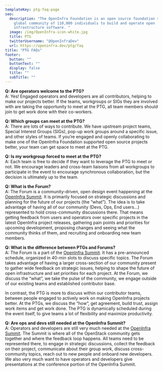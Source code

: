 ```yaml
---
templateKey: ptg-faq-page
seo:
  description: "The OpenInfra Foundation is an open source foundation supporting a
    global community of 110,000 individuals to build and operate open
    infrastructure software. "
  image: /img/OpenInfra-icon-white.jpg
  title: PTG
  twitterUsername: "@OpenInfraDev"
  url: https://openinfra.dev/ptg/faq
title: "PTG FAQs"
footer:
  button: ""
  buttonText: ""
  display: false
  title: ""
  subTitle: ""
---
```


**Q: Are operators welcome to the PTG?**<br>
A: Yes! Engaged operators and developers are all contributors, helping to make our projects better. If the teams, workgroups or SIGs they are involved with are taking the opportunity to meet at the PTG, all team members should join to get work done with their co-workers.
 

**Q: Which groups can meet at the PTG?**<br>
A: There are lots of ways to contribute. We have upstream project teams, Special Interest Groups (SIGs), pop-up work groups around a specific issue, and other styles of teams. If you’re engaged and openly collaborating to make one of the OpenInfra Foundation supported open source projects better, your team can get space to meet at the PTG. 
 

**Q: Is my workgroup forced to meet at the PTG?**<br>
A: Each team is free to decide if they want to leverage the PTG to meet or not. We encourage leaders and cross-team liaisons from all workgroups to participate in the event to encourage synchronous collaboration, but the decision is ultimately up to the team.

**Q: What is the Forum?**<br>
A: The Forum is a community-driven, open design event happening at the [OpenInfra Summit](https://www.openinfra.dev/summit/). It is primarily focused on strategic discussions and planning for the future of our projects (the “what”). The idea is to take advantage of having all of our community (Devs, Ops, End users…) represented to hold cross-community discussions there. That means getting feedback from users and operators over specific projects in the latest OpenInfra project releases, gathering pain points and priorities for upcoming development, proposing changes and seeing what the community thinks of them, and recruiting and onboarding new team members.

**Q: What is the difference between PTGs and Forums?**<br>
A: The Forum is a part of the [OpenInfra Summit](https://www.openinfra.dev/summit/). It has a pre-announced schedule, organized in 40-min slots to discuss specific topics. The Forum takes advantage of having a larger cross-section of our community present to gather wide feedback on strategic issues, helping to shape the future of open infrastructure and set priorities for each project. At the Forum, we discuss the “what”, we take the pulse of the community, we engage outside of our existing teams and established contributor base.

In contrast, the PTG is more to discuss within our contributor teams, between people engaged to actively work on making OpenInfra projects better. At the PTGs, we discuss the “how”, get agreement, build trust, assign work items and get work done. The PTG is dynamically scheduled during the event itself, to give teams a lot of flexibility and maximize productivity.
 

**Q: Are ops and devs still needed at the OpenInfra Summit?**<br>
A: Operators and developers are still very much needed at the [OpenInfra Summit](https://www.openinfra.dev/summit/). The Summit is where all of the OpenStack community gets together and where the feedback loop happens. All teams need to be represented there, to engage in strategic discussions, collect the feedback on their project, communicate about their group work, discuss cross-community topics, reach out to new people and onboard new developers. We also very much want to have operators and developers give presentations at the conference portion of the OpenInfra Summit.
